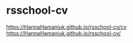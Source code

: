 # rsschool-cv
https://HannaHamaniuk.github.io/rsschool-cv/cv
https://HannaHamaniuk.github.io/rsschool-cv/
